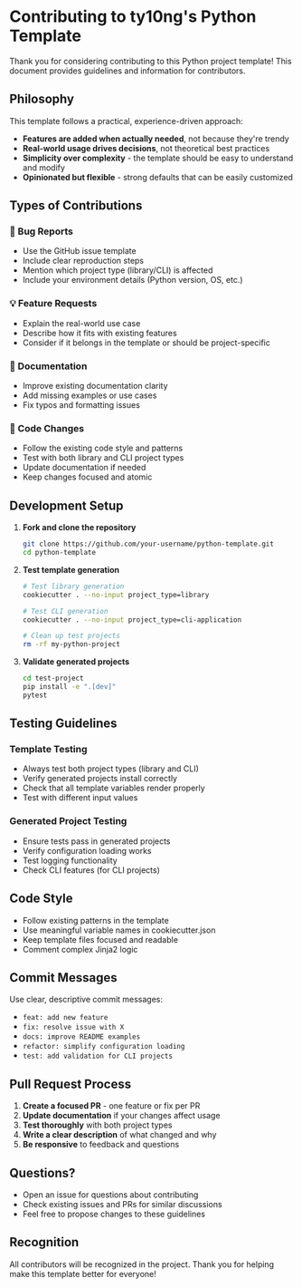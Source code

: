 # Contributing to ty10ng's Python Template

Thank you for considering contributing to this Python project template! This document provides guidelines and information for contributors.

## Philosophy

This template follows a practical, experience-driven approach:
- **Features are added when actually needed**, not because they're trendy
- **Real-world usage drives decisions**, not theoretical best practices
- **Simplicity over complexity** - the template should be easy to understand and modify
- **Opinionated but flexible** - strong defaults that can be easily customized

## Types of Contributions

### 🐛 Bug Reports
- Use the GitHub issue template
- Include clear reproduction steps
- Mention which project type (library/CLI) is affected
- Include your environment details (Python version, OS, etc.)

### 💡 Feature Requests
- Explain the real-world use case
- Describe how it fits with existing features
- Consider if it belongs in the template or should be project-specific

### 📝 Documentation
- Improve existing documentation clarity
- Add missing examples or use cases
- Fix typos and formatting issues

### 🔧 Code Changes
- Follow the existing code style and patterns
- Test with both library and CLI project types
- Update documentation if needed
- Keep changes focused and atomic

## Development Setup

1. **Fork and clone the repository**
   ```bash
   git clone https://github.com/your-username/python-template.git
   cd python-template
   ```

2. **Test template generation**
   ```bash
   # Test library generation
   cookiecutter . --no-input project_type=library

   # Test CLI generation
   cookiecutter . --no-input project_type=cli-application

   # Clean up test projects
   rm -rf my-python-project
   ```

3. **Validate generated projects**
   ```bash
   cd test-project
   pip install -e ".[dev]"
   pytest
   ```

## Testing Guidelines

### Template Testing
- Always test both project types (library and CLI)
- Verify generated projects install correctly
- Check that all template variables render properly
- Test with different input values

### Generated Project Testing
- Ensure tests pass in generated projects
- Verify configuration loading works
- Test logging functionality
- Check CLI features (for CLI projects)

## Code Style

- Follow existing patterns in the template
- Use meaningful variable names in cookiecutter.json
- Keep template files focused and readable
- Comment complex Jinja2 logic

## Commit Messages

Use clear, descriptive commit messages:
- `feat: add new feature`
- `fix: resolve issue with X`
- `docs: improve README examples`
- `refactor: simplify configuration loading`
- `test: add validation for CLI projects`

## Pull Request Process

1. **Create a focused PR** - one feature or fix per PR
2. **Update documentation** if your changes affect usage
3. **Test thoroughly** with both project types
4. **Write a clear description** of what changed and why
5. **Be responsive** to feedback and questions

## Questions?

- Open an issue for questions about contributing
- Check existing issues and PRs for similar discussions
- Feel free to propose changes to these guidelines

## Recognition

All contributors will be recognized in the project. Thank you for helping make this template better for everyone!
